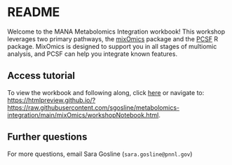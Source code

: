 # README

Welcome to the MANA Metabolomics Integration workbook! This workshop leverages two primary pathways, the [mixOmics](http://mixomics.org/) package and the [PCSF](https://journals.plos.org/ploscompbiol/article?id=10.1371/journal.pcbi.1005694) R package. MixOmics is designed to support you in all stages of multiomic analysis, and PCSF can help you integrate known features. 

## Access tutorial

To view the workbook and following along, click [here](https://htmlpreview.github.io/?https://raw.githubusercontent.com/sgosline/metabolomics-integration/main/mixOmics/workshopNotebook.html) or navigate to:  https://htmlpreview.github.io/?https://raw.githubusercontent.com/sgosline/metabolomics-integration/main/mixOmics/workshopNotebook.html. 

## Further questions
For more questions, email Sara Gosline (`sara.gosline@pnnl.gov`)

